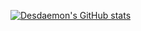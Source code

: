 [![Desdaemon's GitHub stats](https://github-readme-stats.vercel.app/api?username=Desdaemon&theme=ayu-mirage)](https://github.com/anuraghazra/github-readme-stats)
